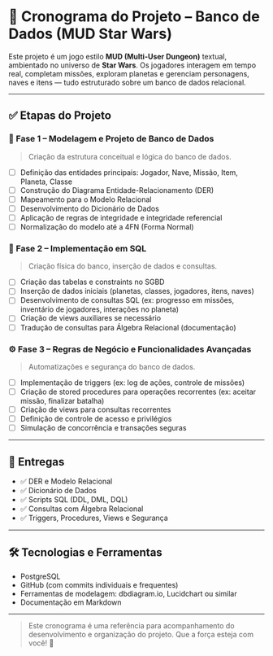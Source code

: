 # 📅 Cronograma do Projeto – Banco de Dados (MUD Star Wars)

Este projeto é um jogo estilo **MUD (Multi-User Dungeon)** textual, ambientado no universo de **Star Wars**. Os jogadores interagem em tempo real, completam missões, exploram planetas e gerenciam personagens, naves e itens — tudo estruturado sobre um banco de dados relacional.

---

## ✅ Etapas do Projeto

### 🧱 Fase 1 – Modelagem e Projeto de Banco de Dados
> Criação da estrutura conceitual e lógica do banco de dados.

- [ ] Definição das entidades principais: Jogador, Nave, Missão, Item, Planeta, Classe
- [ ] Construção do Diagrama Entidade-Relacionamento (DER)
- [ ] Mapeamento para o Modelo Relacional
- [ ] Desenvolvimento do Dicionário de Dados
- [ ] Aplicação de regras de integridade e integridade referencial
- [ ] Normalização do modelo até a 4FN (Forma Normal)

### 🧩 Fase 2 – Implementação em SQL
> Criação física do banco, inserção de dados e consultas.

- [ ] Criação das tabelas e constraints no SGBD
- [ ] Inserção de dados iniciais (planetas, classes, jogadores, itens, naves)
- [ ] Desenvolvimento de consultas SQL (ex: progresso em missões, inventário de jogadores, interações no planeta)
- [ ] Criação de views auxiliares se necessário
- [ ] Tradução de consultas para Álgebra Relacional (documentação)

### ⚙️ Fase 3 – Regras de Negócio e Funcionalidades Avançadas
> Automatizações e segurança do banco de dados.

- [ ] Implementação de triggers (ex: log de ações, controle de missões)
- [ ] Criação de stored procedures para operações recorrentes (ex: aceitar missão, finalizar batalha)
- [ ] Criação de views para consultas recorrentes
- [ ] Definição de controle de acesso e privilégios
- [ ] Simulação de concorrência e transações seguras

---

## 🚀 Entregas

- ✅ DER e Modelo Relacional
- ✅ Dicionário de Dados
- ✅ Scripts SQL (DDL, DML, DQL)
- ✅ Consultas com Álgebra Relacional
- ✅ Triggers, Procedures, Views e Segurança

---

## 🛠 Tecnologias e Ferramentas

- PostgreSQL
- GitHub (com commits individuais e frequentes)
- Ferramentas de modelagem: dbdiagram.io, Lucidchart ou similar
- Documentação em Markdown

---

> Este cronograma é uma referência para acompanhamento do desenvolvimento e organização do projeto. Que a força esteja com você! 🌌
